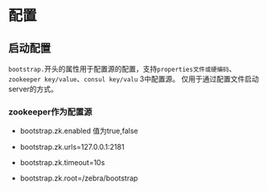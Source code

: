 # 配置

## 启动配置

`bootstrap.`开头的属性用于配置源的配置，支持`properties文件或硬编码`、`zookeeper key/value`、`consul key/valu` 3中配置源。
仅用于通过配置文件启动server的方式。


### zookeeper作为配置源

- bootstrap.zk.enabled 值为true,false

- bootstrap.zk.urls=127.0.0.1:2181

- bootstrap.zk.timeout=10s

- bootstrap.zk.root=/zebra/bootstrap
